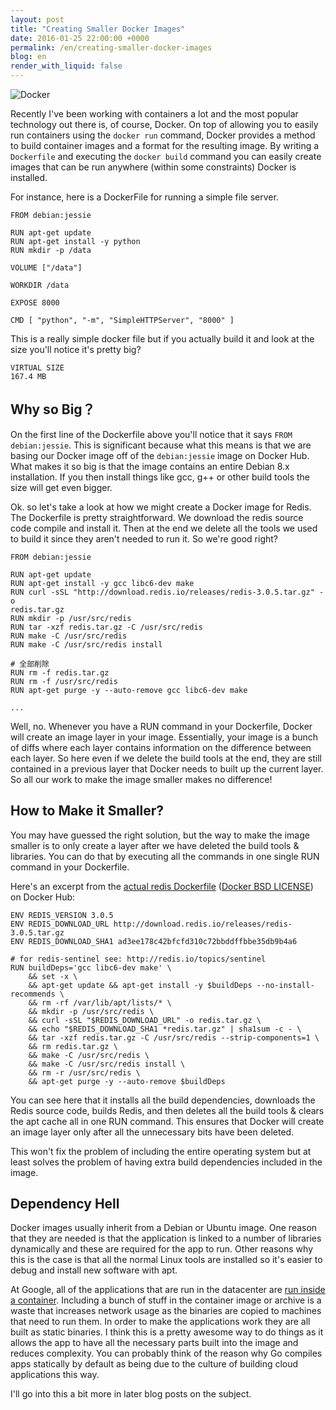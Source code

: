 ```yaml
---
layout: post
title: "Creating Smaller Docker Images"
date: 2016-01-25 22:00:00 +0000
permalink: /en/creating-smaller-docker-images
blog: en
render_with_liquid: false
---
```


![Docker](https://storage.googleapis.com/static.ianlewis.org/prod/img/docker/large_v-trans.png)

Recently I've been working with containers a lot and the most popular technology out there is, of course, Docker. On top of allowing you to easily run containers using the `docker run` command, Docker provides a method to build container images and a format for the resulting image. By writing a `Dockerfile` and executing the `docker build` command you can easily create images that can be run anywhere (within some constraints) Docker is installed.

For instance, here is a DockerFile for running a simple file server.


```docker
FROM debian:jessie

RUN apt-get update
RUN apt-get install -y python
RUN mkdir -p /data

VOLUME ["/data"]

WORKDIR /data

EXPOSE 8000

CMD [ "python", "-m", "SimpleHTTPServer", "8000" ]
```

This is a really simple docker file but if you actually build it and look at the size you'll notice it's pretty big?

```
VIRTUAL SIZE
167.4 MB
```

## Why so Big？

On the first line of the Dockerfile above you'll notice that it says `FROM debian:jessie`. This is significant because what this means is that we are basing our Docker image off of the `debian:jessie` image on Docker Hub. What makes it so big is that the image contains an entire Debian 8.x installation. If you then install things like gcc, g++ or other build tools the size will get even bigger.

Ok. so let's take a look at how we might create a Docker image for Redis. The Dockerfile is pretty straightforward. We download the redis source code compile and install it. Then at the end we delete all the tools we used to build it since they aren't needed to run it. So we're good right?

```docker
FROM debian:jessie

RUN apt-get update
RUN apt-get install -y gcc libc6-dev make
RUN curl -sSL "http://download.redis.io/releases/redis-3.0.5.tar.gz" -o
redis.tar.gz
RUN mkdir -p /usr/src/redis
RUN tar -xzf redis.tar.gz -C /usr/src/redis
RUN make -C /usr/src/redis
RUN make -C /usr/src/redis install

# 全部削除
RUN rm -f redis.tar.gz
RUN rm -f /usr/src/redis
RUN apt-get purge -y --auto-remove gcc libc6-dev make

...

```

Well, no. Whenever you have a RUN command in your Dockerfile, Docker will create an image layer in your image. Essentially, your image is a bunch of diffs where each layer contains information on the difference between each layer. So here even if we delete the build tools at the end, they are still contained in a previous layer that Docker needs to built up the current layer. So all our work to make the image smaller makes no difference!

## How to Make it Smaller?

You may have guessed the right solution, but the way to make the image smaller is to only create a layer after we have deleted the build tools & libraries. You can do that by executing all the commands in one single RUN command in your Dockerfile.

Here's an excerpt from the [actual redis Dockerfile](https://github.com/docker-library/redis/blob/8929846148513a1e35e4212003965758112f8b55/3.0/Dockerfile) ([Docker BSD LICENSE](https://github.com/docker-library/redis/blob/8929846148513a1e35e4212003965758112f8b55/LICENSE)) on Docker Hub:

```docker
ENV REDIS_VERSION 3.0.5
ENV REDIS_DOWNLOAD_URL http://download.redis.io/releases/redis-3.0.5.tar.gz
ENV REDIS_DOWNLOAD_SHA1 ad3ee178c42bfcfd310c72bbddffbbe35db9b4a6

# for redis-sentinel see: http://redis.io/topics/sentinel
RUN buildDeps='gcc libc6-dev make' \
	&& set -x \
	&& apt-get update && apt-get install -y $buildDeps --no-install-recommends \
	&& rm -rf /var/lib/apt/lists/* \
	&& mkdir -p /usr/src/redis \
	&& curl -sSL "$REDIS_DOWNLOAD_URL" -o redis.tar.gz \
	&& echo "$REDIS_DOWNLOAD_SHA1 *redis.tar.gz" | sha1sum -c - \
	&& tar -xzf redis.tar.gz -C /usr/src/redis --strip-components=1 \
	&& rm redis.tar.gz \
	&& make -C /usr/src/redis \
	&& make -C /usr/src/redis install \
	&& rm -r /usr/src/redis \
	&& apt-get purge -y --auto-remove $buildDeps
```

You can see here that it installs all the build dependencies, downloads the Redis source code, builds Redis, and then deletes all the build tools & clears the apt cache all in one RUN command. This ensures that Docker will create an image layer only after all the unnecessary bits have been deleted.

This won't fix the problem of including the entire operating system but at least solves the problem of having extra build dependencies included in the image.

## Dependency Hell

Docker images usually inherit from a Debian or Ubuntu image. One reason that they are needed is that the application is linked to a number of libraries dynamically and these are required for the app to run. Other reasons why this is the case is that all the normal Linux tools are installed so it's easier to debug and install new software with apt.

At Google, all of the applications that are run in the datacenter are [run inside a container](https://speakerdeck.com/jbeda/containers-at-scale?slide=2). Including a bunch of stuff in the container image or archive is a waste that increases network usage as the binaries are copied to machines that need to run them. In order to make the applications work they are all built as static binaries. I think this is a pretty awesome way to do things as it allows the app to have all the necessary parts built into the image and reduces complexity. You can probably think of the reason why Go compiles apps statically by default as being due to the culture of building cloud applications this way.

I'll go into this a bit more in later blog posts on the subject.